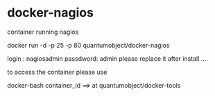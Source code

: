 docker-nagios
=============

container running nagios

docker run -d -p 25 -p 80 quantumobject/docker-nagios

login : nagiosadmin   passdword: admin   please replace it after install ....

to access the container please use 

docker-bash container_id   ==> at quantumobject/docker-tools

